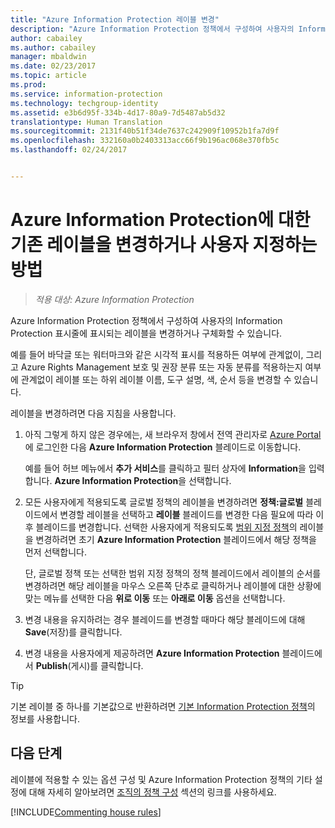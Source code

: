 ```yaml
---
title: "Azure Information Protection 레이블 변경"
description: "Azure Information Protection 정책에서 구성하여 사용자의 Information Protection 표시줄에 표시되는 레이블을 변경하거나 구체화할 수 있습니다."
author: cabailey
ms.author: cabailey
manager: mbaldwin
ms.date: 02/23/2017
ms.topic: article
ms.prod: 
ms.service: information-protection
ms.technology: techgroup-identity
ms.assetid: e3b6d95f-334b-4d17-80a9-7d5487ab5d32
translationtype: Human Translation
ms.sourcegitcommit: 2131f40b51f34de7637c242909f10952b1fa7d9f
ms.openlocfilehash: 332160a0b2403313acc66f9b196ac068e370fb5c
ms.lasthandoff: 02/24/2017


---
```


# <a name="how-to-change-or-customize-an-existing-label-for-azure-information-protection"></a>Azure Information Protection에 대한 기존 레이블을 변경하거나 사용자 지정하는 방법

>*적용 대상: Azure Information Protection*

Azure Information Protection 정책에서 구성하여 사용자의 Information Protection 표시줄에 표시되는 레이블을 변경하거나 구체화할 수 있습니다.

예를 들어 바닥글 또는 워터마크와 같은 시각적 표시를 적용하든 여부에 관계없이, 그리고 Azure Rights Management 보호 및 권장 분류 또는 자동 분류를 적용하는지 여부에 관계없이 레이블 또는 하위 레이블 이름, 도구 설명, 색, 순서 등을 변경할 수 있습니다.

레이블을 변경하려면 다음 지침을 사용합니다.


1. 아직 그렇게 하지 않은 경우에는, 새 브라우저 창에서 전역 관리자로 [Azure Portal](https://portal.azure.com)에 로그인한 다음 **Azure Information Protection** 블레이드로 이동합니다. 
    
    예를 들어 허브 메뉴에서 **추가 서비스**를 클릭하고 필터 상자에 **Information**을 입력합니다. **Azure Information Protection**을 선택합니다.

2. 모든 사용자에게 적용되도록 글로벌 정책의 레이블을 변경하려면 **정책:글로벌** 블레이드에서 변경할 레이블을 선택하고 **레이블** 블레이드를 변경한 다음 필요에 따라 이후 블레이드를 변경합니다.  선택한 사용자에게 적용되도록 [범위 지정 정책](configure-policy-scope.md)의 레이블을 변경하려면 초기 **Azure Information Protection** 블레이드에서 해당 정책을 먼저 선택합니다.

    단, 글로벌 정책 또는 선택한 범위 지정 정책의 정책 블레이드에서 레이블의 순서를 변경하려면 해당 레이블을 마우스 오른쪽 단추로 클릭하거나 레이블에 대한 상황에 맞는 메뉴를 선택한 다음 **위로 이동** 또는 **아래로 이동** 옵션을 선택합니다.

3. 변경 내용을 유지하려는 경우 블레이드를 변경할 때마다 해당 블레이드에 대해 **Save**(저장)를 클릭합니다.

4. 변경 내용을 사용자에게 제공하려면 **Azure Information Protection** 블레이드에서 **Publish**(게시)를 클릭합니다.

> [!TIP]
>기본 레이블 중 하나를 기본값으로 반환하려면 [기본 Information Protection 정책](configure-policy-default.md)의 정보를 사용합니다.

## <a name="next-steps"></a>다음 단계

레이블에 적용할 수 있는 옵션 구성 및 Azure Information Protection 정책의 기타 설정에 대해 자세히 알아보려면 [조직의 정책 구성](configure-policy.md#configuring-your-organizations-policy) 섹션의 링크를 사용하세요.

[!INCLUDE[Commenting house rules](../includes/houserules.md)]



